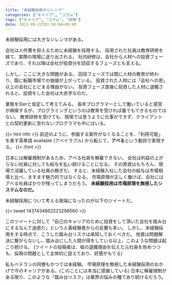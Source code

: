 ```yaml
---
title: "未経験採用のジレンマ"
categories: ["キャリア", "コラム"]
tags: ["キャリア", "コラム", "採用"]
date: 2021-09-22T01:58:04+09:00
---
```


未経験採用には大きなジレンマがある。

会社は人件費を抑えるために未経験を採用する。
採用された社員は教育研修を経て、実際の現場に送り出される。
社内研修は、会社から人材への投資フェーズであり、それ以降は会社が投資分を回収するフェーズとも言える。

しかし、ここに大きな問題がある。
回収フェーズでは既に人材の教育が終わり、既に転職市場での価値が上がっている。
投資された人材には「会社への恩」以上の会社にとどまる理由がない。
投資フェーズ直後に投資した人材に退職されると、投資をした会社は大赤字なのだ。

業態をSIerと仮定して考えてみる。
長年プログラマーとして働いていると感覚が麻痺するが、プログラミングというのは教育を受ければ誰でもできるものではない。
教育研修を受けても、現場では思うように仕事ができず、クライアントとの契約更新に至れないプログラマも中にはいる。

{{< hint info >}}
前述のように、参画する案件がなくなることを、「利用可能」を表す英単語 available (アベイラブル) から転じて、**アベる**という動詞で表現する。
{{< /hint >}}

日本には解雇規制があるため、アベる社員を解雇できない。
会社は利益の上がらない社員に対しても給与を払い続けることになる。
その原資はもちろん、現場で活躍している社員の稼ぎだ。
すると、未経験入社した会社の給与は市場相場と比べ、ますます魅力的ではなくなる。
市場原理が正しく働けば、会社にはアベる社員ばかりが残ってしまうだろう。
**未経験採用は市場原理を無視したシステムなのだ。**

未経験採用について考える発端になったのが以下のツイートだ。

{{< tweet 1437434862223298560 >}}

このツイートに対して「自己のキャリアのために投資をして頂いた会社を踏み台にするなんて迷惑だ」という人事経験者からの反響も多い。
しかし、未経験採用をする時点で、こうした踏み台リスクは承知しておくべきだ。
他責は問題解決に繋がらないし、踏み台にした人間が得をしている以上、このような問題は起こり続ける。
(ツイートの投稿者は、嘘の退職理由を伝えた元社員を咎めつつも、採用の問題として主体的に捉えており、好感がもてる)

私もベテランの同僚もかつては未経験。
市場原理を無視した未経験採用のおかげで今のキャリアがある。(このことには本当に感謝している)
日本に解雇規制がある限り、このような「踏み台リスク」は業界の悩みの種であり続けるだろう。